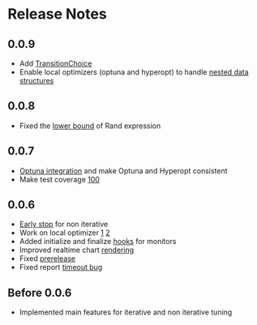 # Release Notes

## 0.0.9

-   Add [TransitionChoice](https://github.com/fugue-project/tune/issues/46)
-   Enable local optimizers (optuna and hyperopt) to handle [nested data structures](https://github.com/fugue-project/tune/issues/44)

## 0.0.8

-   Fixed the [lower bound](https://github.com/fugue-project/tune/issues/43) of Rand expression

## 0.0.7

-   [Optuna integration](https://github.com/fugue-project/tune/issues/23) and make Optuna and Hyperopt consistent
-   Make test coverage [100](https://github.com/fugue-project/tune/issues/16)

## 0.0.6

-   [Early stop](https://github.com/fugue-project/tune/issues/22) for non iterative
-   Work on local optimizer [1](https://github.com/fugue-project/tune/issues/18) [2](https://github.com/fugue-project/tune/issues/31)
-   Added initialize and finalize [hooks](https://github.com/fugue-project/tune/issues/28) for monitors
-   Improved realtime chart [rendering](https://github.com/fugue-project/tune/issues/19)
-   Fixed [prerelease](https://github.com/fugue-project/tune/issues/27)
-   Fixed report [timeout bug](https://github.com/fugue-project/tune/issues/20)

## Before 0.0.6

-   Implemented main features for iterative and non iterative tuning
